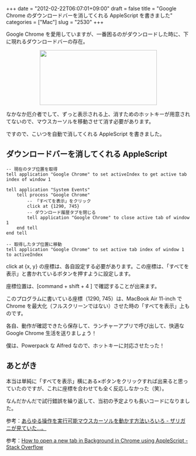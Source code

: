 +++
date = "2012-02-22T06:07:01+09:00"
draft = false
title = "Google Chrome のダウンロードバーを消してくれる AppleScript を書きました"
categories = ["Mac"]
slug = "2530"
+++

Google Chrome を愛用していますが、一番困るのがダウンロードした時に、下に現れるダウンロードバーの存在。

<img style="display:block; margin-left:auto; margin-right:auto;" src="/images/2012/02/2530_1.png" border="0" width="320" height="150" />

なかなか厄介者でして、ずっと表示される上、消すためのホットキーが用意されてないので、マウスカーソルを移動させて消す必要があります。

ですので、こいつを自動で消してくれる AppleScript を書きました。

<h2>ダウンロードバーを消してくれる AppleScript</h2>

<pre><code>-- 現在のタブ位置を取得
tell application &quot;Google Chrome&quot; to set activeIndex to get active tab index of window 1

tell application &quot;System Events&quot;
	tell process &quot;Google Chrome&quot;
		-- 「すべてを表示」をクリック
		click at {1290, 745}
		-- ダウンロード履歴タブを閉じる
		tell application &quot;Google Chrome&quot; to close active tab of window 1
	end tell
end tell

-- 取得したタブ位置に移動
tell application &quot;Google Chrome&quot; to set active tab index of window 1 to activeIndex
</code></pre>

click at {x, y} の座標は、各自設定する必要があります。この座標は、「すべてを表示」と書かれているボタンを押すように設定します。

座標位置は、[command + shift + 4 ] で確認することが出来ます。

このプログラムに書いている座標（1290, 745）は、MacBook Air 11-inch で Chrome を最大化（フルスクリーンではない）させた時の「すべてを表示」上ものです。

各自、動作が確認できたら保存して、ランチャーアプリで呼び出して、快適な Google Chrome 生活を送りましょう！

僕は、Powerpack な Alfred なので、ホットキーに対応させたった！

<h2>あとがき</h2>

本当は単純に「すべてを表示」横にある×ボタンをクリックすれば出来ると思っていたのですが、これに座標を合わせても全く反応しなかった（笑）。

なんだかんだで試行錯誤を繰り返して、当初の予定よりも長いコードになりました。


参考：<a href="http://d.hatena.ne.jp/zariganitosh/20120110/moving_mouse_technique" target="_blank">あらゆる操作を実行可能マウスカーソルを動かす方法いろいろ - ザリガニが見ていた...。</a>

参考：<a href="http://stackoverflow.com/questions/6007338/how-to-open-a-new-tab-in-background-in-chrome-using-applescript" target="_blank">How to open a new tab in Background in Chrome using AppleScript - Stack Overflow</a>
